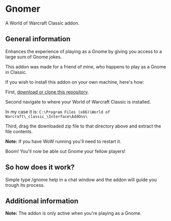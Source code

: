 # Gnomer
A World of Warcraft Classic addon.

## General information
Enhances the experience of playing as a Gnome by giving you access to a large sum of Gnome jokes.

This addon was made for a friend of mine, who happens to play as a Gnome in Classic.

If you wish to install this addon on your own machine, here's how:

First, [download or clone this repository](https://github.com/SnaBe/Gnomer).

Second navigate to where your World of Warcraft Classic is installed.

In my case it is: `C:\Program Files (x86)\World of Warcraft\_classic_\Interface\AddOns\`

Third, drag the downloaded zip file to that directory above and extract the file contents.

**Note:** If you have WoW running you'll need to restart it.

Boom! You'll now be able out Gnome your fellow players!

## So how does it work?

Simple type /gnome help in a chat window and the addon will guide you trough its process.

## Additional information

**Note:** The addon is only active when you're playing as a Gnome. 